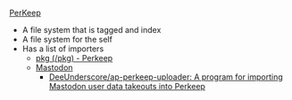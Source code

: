 [PerKeep](PerKeep.md)

* A file system that is tagged and index
* A file system for the self
* Has a list of importers
	* [pkg (/pkg) - Perkeep](https://perkeep.org/pkg/)
	* [Mastodon](Mastodon.md)
		* [DeeUnderscore/ap-perkeep-uploader: A program for importing Mastodon user data takeouts into Perkeep](https://github.com/DeeUnderscore/ap-perkeep-uploader)